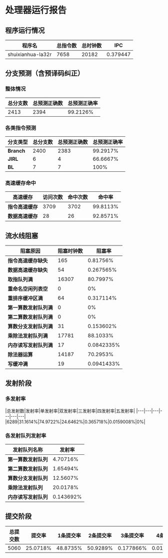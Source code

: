 # 处理器运行报告
## 程序运行情况
|程序名|总指令数|总时钟数|IPC|
|---|---|---|---|
|shuixianhua-la32r|7658|20182|0.379447|

## 分支预测（含预译码纠正）
### 整体情况
|总分支数|总预测正确数|总预测正确率|
|---|---|---|
|2413|2394|99.2126%|

### 各类指令预测
|分支类型|总分支数|总预测正确数|总预测正确率|
|---|---|---|---|
|**Branch**| 2400 | 2383 | 99.2917%|
|**JIRL**| 6 | 4 | 66.6667%|
|**BL**| 7 | 7 | 100%|

### 高速缓存命中
|高速缓存|访问次数|命中次数|命中率|
|---|---|---|---|
|**指令高速缓存**| 3709 | 3702 | 99.8113%|
|**数据高速缓存**| 28 | 26 | 92.8571%|
## 流水线阻塞
|阻塞原因|阻塞时钟数|阻塞率|
|---|---|---|
|**指令高速缓存缺失**| 165 | 0.81756%|
|**数据高速缓存缺失**| 54 | 0.267565%|
|**取指队列满**| 16307 | 80.7997%|
|**重命名空闲列表空**|0 | 0%|
|**重排序缓冲区满**|64 | 0.317114%|
|**第一算数发射队列满**|0 | 0%|
|**第二算数发射队列满**|0 | 0%|
|**算数分支发射队列满**|31 | 0.153602%|
|**乘除法发射队列满**|17781 | 88.1033%|
|**内存读写发射队列满**|17 | 0.0842335%|
|**除法器运算**|14187 | 70.2953%|
|**写缓冲满**|19 | 0.0941433%|

## 发射阶段
### 多发射率
|总发射数|发射率|单发射率|双发射率|三发射率|四发射率|五发射率|
|---|---|---|---|---|---|
|6289|31.1614%|74.9722%|24.6462%|0.365718%|0.0159008%|0%|

### 各发射队列发射率
|发射队列名称|发射率|
|---|---|
|**第一算数发射队列**|4.70716%|
|**第二算数发射队列**|1.65494%|
|**算数分支发射队列**|12.5607%|
|**乘除法发射队列**|20.0178%|
|**内存读写发射队列**|0.143692%|

## 提交阶段
|总提交数|提交率|1条提交率|2条提交率|3条提交率|4条提交率|
|---|---|---|---|---|---|
|5060|25.0718%|48.8735%|50.9289%|0.177866%|0.0197628%|
